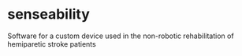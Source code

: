 # senseability
Software for a custom device used in the non-robotic rehabilitation of hemiparetic stroke patients
